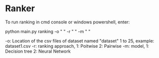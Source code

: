 # Ranker
To run ranking in cmd console or windows powershell, enter: 

python main.py ranking -o " " -r " " -m " "

-o: Location of the csv files of dataset named "dataset" 1 to 25, example: dataset1.csv
-r: ranking approach, 1: Poitwise 2: Pairwise
-m: model, 1: Decision tree 2: Neural Network

